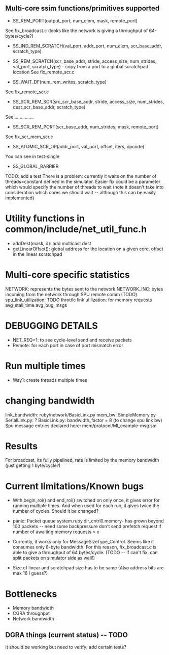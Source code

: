 ## Multi-core ssim functions/primitives supported


* SS_REM_PORT(output_port, num_elem, mask, remote_port)

See fix_broadcast.c (looks like the network is giving a throughput of 64-bytes/cycle?)

* SS_IND_REM_SCRATCH(val_port, addr_port, num_elem, scr_base_addr, scratch_type)

* SS_REM_SCRATCH(scr_base_addr, stride, access_size, num_strides, val_port,
    scratch_type) - copy from a port to a global scratchpad location
See fix_remote_scr.c

* SS_WAIT_DF(num_rem_writes, scratch_type)

See fix_remote_scr.c

* SS_SCR_REM_SCR(src_scr_base_addr, stride, access_size, num_strides, dest_scr_base_addr, scratch_type)

See ...............

* SS_SCR_REM_PORT(scr_base_addr, num_strides, mask, remote_port)

See fix_scr_mem_scr.c

* SS_ATOMIC_SCR_OP(addr_port, val_port, offset, iters, opcode)

You can see in test-single

* SS_GLOBAL_BARRIER

TODO: add a test
There is a problem: currently it waits on the number of threads=constant
defined in the simulator.
Easier fix could be a parameter which would specify the number of threads to
wait (note it doesn't take into consideration which cores we should wait --
although this can be easily implemented)

# Utility functions in common/include/net_util_func.h

* addDest(mask, d): add multicast dest
* getLinearOffset(): global address for the location on a given core, offset in
                     the linear scratchpad

# Multi-core specific statistics

NETWORK: represents the bytes sent to the network
NETWORK_INC: bytes incoming from the network through SPU remote comm (TODO)
spu_link_utilization: TODO
throttle link utilization: for memory requests
avg_stall_time
avg_bug_msgs

# DEBUGGING DETAILS

* NET_REQ=1: to see cycle-level send and receive packets
* Remote: for each port in case of port mismatch error

# Run multiple times

* Way1: create threads multiple times

# changing bandwidth

link_bandwidth: ruby/network/BasicLink.py
mem_bw: SimpleMemory.py
SerialLink.py: ?
BasicLink.py: bandwidth_factor = 8 (to change spu link bw)
Spu message entries declared here: mem/protocol/MI_example-msg.sm 

# Results

For broadcast, its fully pipelined, rate is limited by the memory bandwidth
(just getting 1 byte/cycle?)


# Current limitations/Known bugs

* With begin_roi() and end_roi() switched on only once, it gives error for
running multiple times. And when used for each run, it gives twice the number of
cycles. Should it be changed?

* panic: Packet queue system.ruby.dir_cntrl0.memory- has grown beyond 100 packets -- need some backpressure
don't send prefetch request if number of awaiting memory requests > x

* Currently, it works only for MessageSizeType_Control. Seems like it consumes
  only 8-byte bandwidth. For this reason, fix_broadcast.c is able to give
  a throughput of 64 bytes/cycle. (TODO -- if can't fix, can split packets on
  simulator side as well!) 

* Size of linear and scratchpad size has to be same (Also address bits are max
    16 I guess?)


# Bottlenecks

* Memory bandwidth
* CGRA throughput
* Network bandwidth

## DGRA things (current status) -- TODO

It should be working but need to verify; add certain tests?
